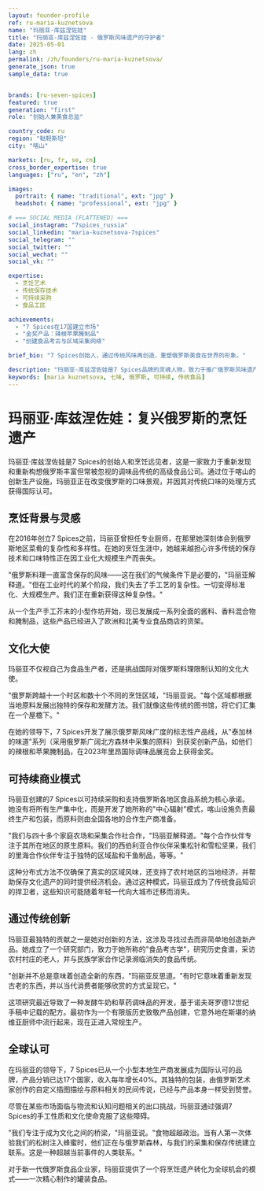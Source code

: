 ```yaml
---
layout: founder-profile
ref: ru-maria-kuznetsova
name: "玛丽亚·库兹涅佐娃"
title: "玛丽亚·库兹涅佐娃 - 俄罗斯风味遗产的守护者"
date: 2025-05-01
lang: zh
permalink: /zh/founders/ru-maria-kuznetsova/
generate_json: true
sample_data: true


brands: [ru-seven-spices]
featured: true
generation: "first"
role: "创始人兼美食总监"

country_code: ru
region: "鞑靼斯坦"
city: "喀山"

markets: [ru, fr, se, cn]
cross_border_expertise: true
languages: ["ru", "en", "zh"]

images:
  portrait: { name: "traditional", ext: "jpg" }
  headshot: { name: "professional", ext: "jpg" }

# === SOCIAL MEDIA (FLATTENED) ===
social_instagram: "7spices_russia"
social_linkedin: "maria-kuznetsova-7spices"
social_telegram: ""
social_twitter: ""
social_wechat: ""
social_vk: ""

expertise:
  - 烹饪艺术
  - 传统保存技术
  - 可持续采购
  - 食品工匠

achievements:
  - "7 Spices在17国建立市场"
  - "金奖产品：辣根苹果腌制品"
  - "创建食品考古与区域采集网络"

brief_bio: "7 Spices创始人，通过传统风味再创造，重塑俄罗斯美食在世界的形象。"

description: "玛丽亚·库兹涅佐娃是7 Spices品牌的灵魂人物，致力于推广俄罗斯风味遗产与全球美食文化的融合。"
keywords: [maria kuznetsova, 七味, 俄罗斯, 可持续, 传统食品]
---
```


# 玛丽亚·库兹涅佐娃：复兴俄罗斯的烹饪遗产

玛丽亚·库兹涅佐娃是7 Spices的创始人和烹饪远见者，这是一家致力于重新发现和重新构想俄罗斯丰富但常被忽视的调味品传统的高级食品公司。通过位于喀山的创新生产设施，玛丽亚正在改变俄罗斯的口味景观，并因其对传统口味的处理方式获得国际认可。

## 烹饪背景与灵感

在2016年创立7 Spices之前，玛丽亚曾担任专业厨师，在那里她深刻体会到俄罗斯地区菜肴的复杂性和多样性。在她的烹饪生涯中，她越来越担心许多传统的保存技术和口味特性正在因工业化大规模生产而丧失。

"俄罗斯料理一直富含保存的风味——这在我们的气候条件下是必要的，"玛丽亚解释道。"但在工业时代的某个阶段，我们失去了手工艺的复杂性。一切变得标准化、大规模生产。我们正在重新获得这种复杂性。"

从一个生产手工芥末的小型作坊开始，现已发展成一系列全面的酱料、香料混合物和腌制品，这些产品已经进入了欧洲和北美专业食品商店的货架。

## 文化大使

玛丽亚不仅视自己为食品生产者，还是挑战国际对俄罗斯料理限制认知的文化大使。

"俄罗斯跨越十一个时区和数十个不同的烹饪区域，"玛丽亚说。"每个区域都根据当地原料发展出独特的保存和发酵方法。我们就像这些传统的图书馆，将它们汇集在一个屋檐下。"

在她的领导下，7 Spices开发了展示俄罗斯风味广度的标志性产品线，从"泰加林的味道"系列（采用俄罗斯广阔北方森林中采集的原料）到获奖创新产品，如他们的辣根和苹果腌制品，在2023年里昂国际调味品展览会上获得金奖。

## 可持续商业模式

玛丽亚创建的7 Spices以可持续采购和支持俄罗斯各地区食品系统为核心承诺。她没有将所有生产集中化，而是开发了她所称的"中心辐射"模式，喀山设施负责最终生产和包装，而原料则由全国各地的合作生产商准备。

"我们与四十多个家庭农场和采集合作社合作，"玛丽亚解释道。"每个合作伙伴专注于其所在地区的原生原料。我们的西伯利亚合作伙伴采集松针和雪松坚果，我们的里海合作伙伴专注于独特的区域盐和干鱼制品，等等。"

这种分布式方法不仅确保了真实的区域风味，还支持了农村地区的当地经济，并帮助保存文化遗产的同时提供经济机会。通过这种模式，玛丽亚成为了传统食品知识的捍卫者，这些知识可能随着年轻一代向大城市迁移而消失。

## 通过传统创新

玛丽亚最独特的贡献之一是她对创新的方法，这涉及寻找过去而非简单地创造新产品。她成立了一个研究部门，致力于她所称的"食品考古学"，研究历史食谱，采访农村村庄的老人，并与民族学家合作记录濒临消失的食品传统。

"创新并不总是意味着创造全新的东西，"玛丽亚反思道。"有时它意味着重新发现古老的东西，并以当代消费者能够欣赏的方式呈现它。"

这项研究最近导致了一种发酵牛奶和草药调味品的开发，基于诺夫哥罗德12世纪手稿中记载的配方。最初作为一个有限版历史致敬产品创建，它意外地在斯堪的纳维亚厨师中流行起来，现在正进入常规生产。

## 全球认可

在玛丽亚的领导下，7 Spices已从一个小型本地生产商发展成为国际认可的品牌，产品分销已达17个国家，收入每年增长40%。其独特的包装，由俄罗斯艺术家创作的自定义插图描绘与原料相关的民间传说，已经与产品本身一样受到赞誉。

尽管在某些市场面临与物流和认知问题相关的出口挑战，玛丽亚通过强调7 Spices的手工性质和文化使命克服了这些障碍。

"我们专注于成为文化之间的桥梁，"玛丽亚说。"食物超越政治。当有人第一次体验我们的松树注入蜂蜜时，他们正在与俄罗斯森林，与我们的采集和保存传统建立联系。这是一种超越当前事件的人类联系。"

对于新一代俄罗斯食品企业家，玛丽亚提供了一个将烹饪遗产转化为全球机会的模式——一次精心制作的罐装食品。
